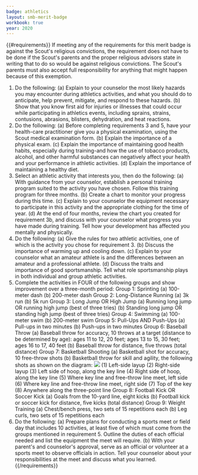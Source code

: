 ```yaml
---
badge: athletics
layout: smb-merit-badge
workbook: true
year: 2020
---
```


{{#requirements}}
If meeting any of the requirements for this merit badge is against the Scout's religious convictions, the requirement does not have to be done if the Scout's parents and the proper religious advisors state in writing that to do so would be against religious convictions. The Scout's parents must also accept full responsibility for anything that might happen because of this exemption.
1. Do the following:
    (a) Explain to your counselor the most likely hazards you may encounter during athletics activities, and what you should do to anticipate, help prevent, mitigate, and respond to these hazards.
    (b) Show that you know first aid for injuries or illnesses that could occur while participating in athletics events, including sprains, strains, contusions, abrasions, blisters, dehydration, and heat reactions.
2. Do the following:
    (a) Before completing requirements 3 and 5, have your health-care practitioner give you a physical examination, using the Scout medical examination form.
    (b) Explain the importance of a physical exam.
    (c) Explain the importance of maintaining good health habits, especially during training-and how the use of tobacco products, alcohol, and other harmful substances can negatively affect your health and your performance in athletic activities.
    (d) Explain the importance of maintaining a healthy diet.
3. Select an athletic activity that interests you, then do the following:
    (a) With guidance from your counselor, establish a personal training program suited to the activity you have chosen. Follow this training program for three months.
    (b) Create a chart to monitor your progress during this time.
    (c) Explain to your counselor the equipment necessary to participate in this activity and the appropriate clothing for the time of year.
    (d) At the end of four months, review the chart you created for requirement 3b, and discuss with your counselor what progress you have made during training. Tell how your development has affected you mentally and physically.
4. Do the following:
    (a) Give the rules for two athletic activities, one of which is the activity you chose for requirement 3.
    (b) Discuss the importance of warming up and cooling down.
    (c) Explain to your counselor what an amateur athlete is and the differences between an amateur and a professional athlete.
    (d) Discuss the traits and importance of good sportsmanship. Tell what role sportsmanship plays in both individual and group athletic activities.
5. Complete the activities in FOUR of the following groups and show improvement over a three-month period:
    Group 1: Sprinting
    (a) 100-meter dash
    (b) 200-meter dash
    Group 2: Long-Distance Running
    (a) 3k run
    (b) 5k run
    Group 3: Long Jump OR High Jump
    (a) Running long jump OR running high jump (best of three tries)
    (b) Standing long jump OR standing high jump (best of three tries)
    Group 4: Swimming
    (a) 100-meter swim
    (b) 200-meter swim
    Group 5: Pull-Ups AND Push-Ups
    (a) Pull-ups in two minutes
    (b) Push-ups in two minutes
    Group 6: Baseball Throw
    (a) Baseball throw for accuracy, 10 throws at a target (distance to be determined by age): ages 11 to 12, 20 feet; ages 13 to 15, 30 feet; ages 16 to 17, 40 feet
    (b) Baseball throw for distance, five throws (total distance)
    Group 7: Basketball Shooting
    (a) Basketball shot for accuracy, 10 free-throw shots
    (b) Basketball throw for skill and agility, the following shots as shown on the diagram: <img src="athletics-basketball-positions.gif" class="Maw(100%)" />
        (1) Left-side layup
        (2) Right-side layup
        (3) Left side of hoop, along the key line
        (4) Right side of hoop, along the key line
        (5) Where key line and free-throw line meet, left side
        (6) Where key line and free-throw line meet, right side
        (7) Top of the key
        (8) Anywhere along the three-point line
    Group 8: Football Kick OR Soccer Kick
    (a) Goals from the 10-yard line, eight kicks
    (b) Football kick or soccer kick for distance, five kicks (total distance)
    Group 9: Weight Training
    (a) Chest/bench press, two sets of 15 repetitions each
    (b) Leg curls, two sets of 15 repetitions each
6. Do the following:
(a) Prepare plans for conducting a sports meet or field day that includes 10 activities, at least five of which must come from the groups mentioned in requirement 5. Outline the duties of each official needed and list the equipment the meet will require.
(b) With your parent's and counselor's approval, serve as an official or volunteer at a sports meet to observe officials in action. Tell your counselor about your responsibilities at the meet and discuss what you learned.
{{/requirements}}
